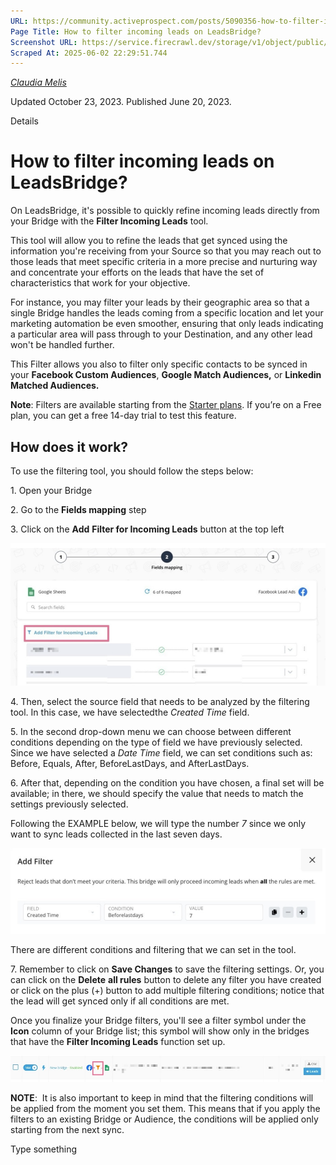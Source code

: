 ```yaml
---
URL: https://community.activeprospect.com/posts/5090356-how-to-filter-incoming-leads-on-leadsbridge
Page Title: How to filter incoming leads on LeadsBridge?
Screenshot URL: https://service.firecrawl.dev/storage/v1/object/public/media/screenshot-c5e84c8f-6e1d-43a6-99e2-863c7e832ec3.png
Scraped At: 2025-06-02 22:29:51.744
---
```



[_Claudia Melis_](https://community.activeprospect.com/memberships/8017840-claudia-melis)

Updated October 23, 2023. Published June 20, 2023.

Details

# How to filter incoming leads on LeadsBridge?

On LeadsBridge, it's possible to quickly refine incoming leads directly from your Bridge with the **Filter Incoming Leads** tool.

This tool will allow you to refine the leads that get synced using the information you're receiving from your Source so that you may reach out to those leads that meet specific criteria in a more precise and nurturing way and concentrate your efforts on the leads that have the set of characteristics that work for your objective.

For instance, you may filter your leads by their geographic area so that a single Bridge handles the leads coming from a specific location and let your marketing automation be even smoother, ensuring that only leads indicating a particular area will pass through to your Destination, and any other lead won't be handled further.

This Filter allows you also to filter only specific contacts to be synced in your **Facebook Custom Audiences**, **Google Match Audiences,** or **Linkedin Matched Audiences.**

**Note**: Filters are available starting from the [Starter plans](https://community.activeprospect.com/posts/5039672-how-do-i-choose-the-right-leadsbridge-plan-for-me). If you’re on a Free plan, you can get a free 14-day trial to test this feature.

## How does it work?

To use the filtering tool, you should follow the steps below:

1\. Open your Bridge

2. Go to the **Fields mapping** step

3\. Click on the **Add** **Filter for Incoming Leads** button at the top left

![](images/image-1.png)

4\. Then, select the source field that needs to be analyzed by the filtering tool. In this case, we have selectedthe _Created Time_ field.

5\. In the second drop-down menu we can choose between different conditions depending on the type of field we have previously selected. Since we have selected a _Date Time_ field, we can set conditions such as: Before, Equals, After, BeforeLastDays, and AfterLastDays.

6\. After that, depending on the condition you have chosen, a final set will be available; in there, we should specify the value that needs to match the settings previously selected.

Following the EXAMPLE below, we will type the number _7_ since we only want to sync leads collected in the last seven days.

![](images/image-2.png)

There are different conditions and filtering that we can set in the tool.

7\. Remember to click on **Save Changes** to save the filtering settings. Or, you can click on the **Delete** **all rules** button to delete any filter you have created or click on the plus (+) button to add multiple filtering conditions; notice that the lead will get synced only if all conditions are met.

Once you finalize your Bridge filters, you'll see a filter symbol under the **Icon** column of your Bridge list; this symbol will show only in the bridges that have the **Filter Incoming Leads** function set up.

![](images/image-3.png)

**NOTE**:  It is also important to keep in mind that the filtering conditions will be applied from the moment you set them. This means that if you apply the filters to an existing Bridge or Audience, the conditions will be applied only starting from the next sync.

Type something
